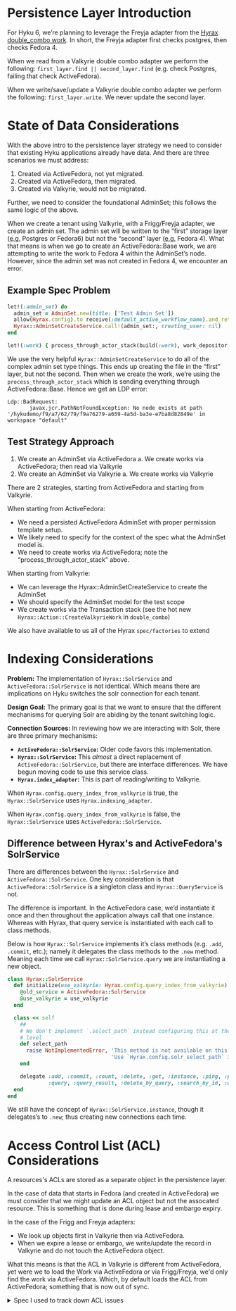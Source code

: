 # Persistence Layer Introduction

For Hyku 6, we’re planning to leverage the Freyja adapter from the [Hyrax double\_combo work](https://github.com/samvera/hyrax/pull/6221).  In short, the Freyja adapter first checks postgres, then checks Fedora 4.

When we read from a Valkyrie double combo adapter we perform the following: `first_layer.find || second_layer.find` (e.g. check Postgres, failing that check ActiveFedora).

When we write/save/update a Valkyrie double combo adapter we perform the following: `first_layer.write`.  We never update the second layer.

# State of Data Considerations

With the above intro to the persistence layer strategy we need to consider that existing Hyku applications already have data.  And there are three scenarios we must address:

1.  Created via ActiveFedora, not yet migrated.
2.  Created via ActiveFedora, then migrated.
3.  Created via Valkyrie, would not be migrated.

Further, we need to consider the foundational AdminSet; this follows the same logic of the above.

When we create a tenant using Valkyrie, with a Frigg/Freyja adapter, we create an admin set.  The admin set will be written to the “first” storage layer (<abbr title="example given">e.g.</abbr> Postgres or Fedora6) but not the “second” layer (<abbr title="example given">e.g.</abbr> Fedora 4).  What that means is when we go to create an ActiveFedora::Base work, we are attempting to write the work to Fedora 4 within the AdminSet’s node.  However, since the admin set was not created in Fedora 4, we encounter an error.

## Example Spec Problem

```ruby
let!(:admin_set) do
  admin_set = AdminSet.new(title: ['Test Admin Set'])
  allow(Hyrax.config).to receive(:default_active_workflow_name).and_return('default')
  Hyrax::AdminSetCreateService.call!(admin_set:, creating_user: nil)
end

let!(:work) { process_through_actor_stack(build(:work), work_depositor, admin_set.id, visibility) }
```

We use the very helpful `Hyrax::AdminSetCreateService` to do all of the complex admin set type things.  This ends up creating the file in the “first” layer, but not the second.  Then when we create the work, we’re using the `process_through_actor_stack` which is sending everything through ActiveFedora::Base.  Hence we get an LDP error:

```shell
Ldp::BadRequest:
       javax.jcr.PathNotFoundException: No node exists at path '/hykudemo/f9/a7/62/79/f9a76279-a659-4a5d-ba3e-e7ba8d82849e' in workspace "default"
```

## Test Strategy Approach

1.  We create an AdminSet via ActiveFedora
    a. We create works via ActiveFedora; then read via Valkyrie
2.  We create an AdminSet via Valkyrie
    a. We create works via Valkyrie

There are 2 strategies, starting from ActiveFedora and starting from Valkyrie.

When starting from ActiveFedora:

-   We need a persisted ActiveFedora AdminSet with proper permission template setup.
-   We likely need to specify for the context of the spec what the AdminSet model is.
-   We need to create works via ActiveFedora; note the “process\_through\_actor\_stack” above.

When starting from Valkyrie:

-   We can leverage the Hyrax::AdminSetCreateService to create the AdminSet
-   We should specify the AdminSet model for the test scope
-   We create works via the Transaction stack (see the hot new `Hyrax::Action::CreateValkyrieWork` in `double_combo`)

We also have available to us all of the Hyrax `spec/factories` to extend  

# Indexing Considerations

**Problem:** The implementation of `Hyrax::SolrService` and `ActiveFedora::SolrService` is not identical.  Which means there are implications on Hyku switches the solr connection for each tenant.

**Design Goal:** The primary goal is that we want to ensure that the different mechanisms for querying Solr are abiding by the tenant switching logic.

**Connection Sources:** In reviewing how we are interacting with Solr, there are three primary mechanisms:

-   **`ActiveFedora::SolrService`:** Older code favors this implementation.
-   **`Hyrax::SolrService`:** This *almost* a direct replacement of `ActiveFedora::SolrService`, but there are interface differences.  We have begun moving code to use this service class.
-   **`Hyrax.index_adapter`:** This is part of reading/writing to Valkyrie.

When `Hyrax.config.query_index_from_valkyrie` is true, the `Hyrax::SolrService` uses `Hyrax.indexing_adapter`.

When `Hyrax.config.query_index_from_valkyrie` is false, the `Hyrax::SolrService` uses `ActiveFedora::SolrService`.

## Difference between Hyrax's and ActiveFedora's SolrService

There are differences between the `Hyrax::SolrService` and `ActiveFedora::SolrService`.  One key consideration is that `ActiveFedora::SolrService` is a singleton class and `Hyrax::QueryService` is not.

The difference is important.  In the ActiveFedora case, we’d instantiate it once and then throughout the application always call that one instance.  Whereas with Hyrax, that query service is instantiated with each call to class methods.

Below is how `Hyrax::SolrService` implements it’s class methods (e.g. `.add`, `.commit`, etc.); namely it delegates the class methods to the `.new` method.  Meaning each time we call `Hyrax::SolrService.query` we are instantiating a new object.

```ruby
class Hyrax::SolrService
  def initialize(use_valkyrie: Hyrax.config.query_index_from_valkyrie)
    @old_service = ActiveFedora::SolrService
    @use_valkyrie = use_valkyrie
  end

  class << self
    ##
    # We don't implement `.select_path` instead configuring this at the Hyrax
    # level
    def select_path
      raise NotImplementedError, 'This method is not available on this subclass.' \
                                 'Use `Hyrax.config.solr_select_path` instead'
    end

    delegate :add, :commit, :count, :delete, :get, :instance, :ping, :post,
             :query, :query_result, :delete_by_query, :search_by_id, :wipe!, to: :new
  end
end
```

We still have the concept of `Hyrax::SolrService.instance`, though it delegates’s to `.new`; thus creating new connections each time.

# Access Control List (ACL) Considerations

A resources's ACLs are stored as a separate object in the persistence layer.

In the case of data that starts in Fedora (and created in ActiveFedora) we must consider that we might update an ACL object but not the assocated resource.  This is something that is done during lease and embargo expiry.

In the case of the Frigg and Freyja adapters:

- We look up objects first in Valkyrie then via ActiveFedora.
- When we expire a lease or embargo, we write/update the record in Valkyrie and do not touch the ActiveFedora object.

What this means is that the ACL in Valkyrie is different from ActiveFedora, yet were we to load the Work via ActiveFedora *or* via Frigg/Freyja, we'd only find the work via ActiveFedora.  Which, by default loads the ACL from ActiveFedora; something that is now out of sync.

<details>
<summary>Spec I used to track down ACL issues</summary>

From the [spec/jobs/lease_auto_expiry_job_spec.rb](https://github.com/samvera/hyku/blob/fc459450422815810aac37e13569bd2daf006117/spec/jobs/lease_auto_expiry_job_spec.rb).

The below spec failed on the Hyrax `double_combo` branch before [fdcabe651](https://github.com/samvera/hyrax/commit/fdcabe651).  [PR #6671](https://github.com/samvera/hyrax/pull/6671) provides the solution.

```ruby
it "Expires the lease on a work with expired lease", active_fedora_to_valkyrie: true do
  # Before we expire the lease:
  #
  # Work start in Fedora; then through Freyja we can find the work (by querying first Postgres then finding it in Fedora)
  # Lease start in Fedora; then through Freyja we can find the lease (by querying first Postgres then finding it in Fedora)

  # When we expire the lease:
  # We find in Fedora, and save via Freyja meaning we write to Postgres and do not update Fedora
  # Note, we do not update the ACL's resource (e.g. the work), which means it's only in Fedora and not postgres.

  # After when we check the lease:
  # We find the work in Fedora via Freyja, eg. it's not in Posgres
  # We should find the ACL in Postgres...why are we not seeing the update when we check?

  expect(work_with_expired_lease).to be_a_kind_of(GenericWork)
  expect(work_with_expired_lease.visibility).to eq('open')
  gwr = GenericWorkResource.find(work_with_expired_lease.id)

  expect(work_with_expired_lease.embargo_id == gwr.embargo_id).to eq(true)
  expect(work_with_expired_lease.lease_id == gwr.lease_id).to eq(true)
  expect(work_with_expired_lease.access_control_id == gwr.access_control_id).to eq(true)

  expect { Hyrax.query_service.services[0].find_by(id: gwr.lease_id) }.to raise_error(Valkyrie::Persistence::ObjectNotFoundError)
  expect { Hyrax.query_service.services[0].find_by(id: gwr.access_control_id) }.to raise_error(Valkyrie::Persistence::ObjectNotFoundError)
  expect(Hyrax.query_service.services[1].find_by(id: gwr.lease_id)).to be_a Hyrax::Lease
  expect(Hyrax.query_service.services[1].find_by(id: gwr.access_control_id)).to be_a Hyrax::AccessControl

  expect do
    expect do
      expect do
        expect do
          expect do
            ActiveJob::Base.queue_adapter.perform_enqueued_jobs = true
            LeaseAutoExpiryJob.perform_now(account)
          end.not_to change { GenericWorkResource.find(work_with_expired_lease.id).lease_id }
        end.not_to change { GenericWorkResource.find(work_with_expired_lease.id).embargo_id }
      end.not_to change { GenericWorkResource.find(work_with_expired_lease.id).access_control_id }
      # Yes, these are Hydra::AccessControl objects because that's their internal_resource name
      # TODO: Find the map to get the right model for the Hyrax::AccessControl
    end.to change { Hyrax.query_service.services[0].count_all_of_model(model: Hydra::AccessControl) }.by(1)
  end.to change {  GenericWorkResource.find(work_with_expired_lease.id).visibility }
           .from('open')
           .to('restricted')

  # @orangewolf: Are we expecting to write the Leases into Postgres.  I assume so.

  # After update of the lease...
  # ...the work will not be in Postgres
  expect { Hyrax.query_service.services[0].find_by(id: work_with_expired_lease.id) }.to raise_error
  # ...the work will be in Fedora and accessible via the Wings adapter
  generic_work_from_wings = Hyrax.query_service.services[1].find_by(id: work_with_expired_lease.id)
  expect(generic_work_from_wings).to be_a(GenericWorkResource)

  # Here's the problem:
  #
  # - Work and ACL in Fedora but not Postgres
  # - We update the lease, which write the lease to postgres; but not write the work to Postgres
  # - We query the work; it's in Fedora and wings converts it to a Resource but then used the
  #   Fedora ACL (that is the one we didn't update)


  # Verifying that the underlying access control model and the corresponding change_set are
  # identical.  This is the implementation details of the Hyrax::AccessControlList model.
  # access_control_model = Hyrax::AccessControl.for(resource: GenericWorkResource.find(work_with_expired_lease.id))
  # access_control_model_change_set = Hyrax::ChangeSet.for(access_control_model)
  # expect(access_control_model.permissions).to eq(access_control_model_change_set.permissions)

  gwr = GenericWorkResource.find(work_with_expired_lease.id)

  acl = Hyrax.query_service.services[0].find_by(id: gwr.access_control_id)
  gwr_acl = gwr.permission_manager.acl

  # Here we have the failing spec.
  # The access control model says one thing but what we get from the cached permission manager.
  expect(gwr_acl.permissions).to eq(Set.new(gwr_acl.send(:access_control_model).permissions))

  # The ACL's written to service[0] are equal to the permissions that we derive from a fresh
  # Hyrax::AccessControlList
  expect(Set.new(acl.permissions)).to eq(Hyrax::AccessControlList.new(resource: gwr).permissions)

  # The ACLs in the system should be correct.  And the underlying permission manager fetches the
  # correct access_control_mdoel.
  expect(Set.new(acl.permissions)).to eq(Set.new(gwr_acl.send(:access_control_model).permissions))
end
```

</summary>
